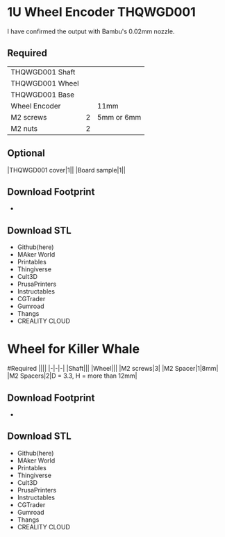# 1U Wheel Encoder THQWGD001

I have confirmed the output with Bambu's 0.02mm nozzle.

## Required
||||
|-|-|-|
|THQWGD001 Shaft|||
|THQWGD001 Wheel|||
|THQWGD001 Base|||
|Wheel Encoder||11mm|
|M2 screws|2|5mm or 6mm|
|M2 nuts|2||

## Optional
|THQWGD001 cover|1||
|Board sample|1||

## Download Footprint
- 

## Download STL
- Github(here) 
- MAker World 
- Printables 
- Thingiverse 
- Cult3D 
- PrusaPrinters 
- Instructables 
- CGTrader 
- Gumroad 
- Thangs 
- CREALITY CLOUD 




# Wheel for Killer Whale

#Required
||||
|-|-|-|
|Shaft|||
|Wheel|||
|M2 screws|3|
|M2 Spacer|1|8mm|
|M2 Spacers|2|D = 3.3, H = more than 12mm|

## Download Footprint
- 

## Download STL
- Github(here) 
- MAker World 
- Printables 
- Thingiverse 
- Cult3D 
- PrusaPrinters 
- Instructables 
- CGTrader 
- Gumroad 
- Thangs 
- CREALITY CLOUD 

